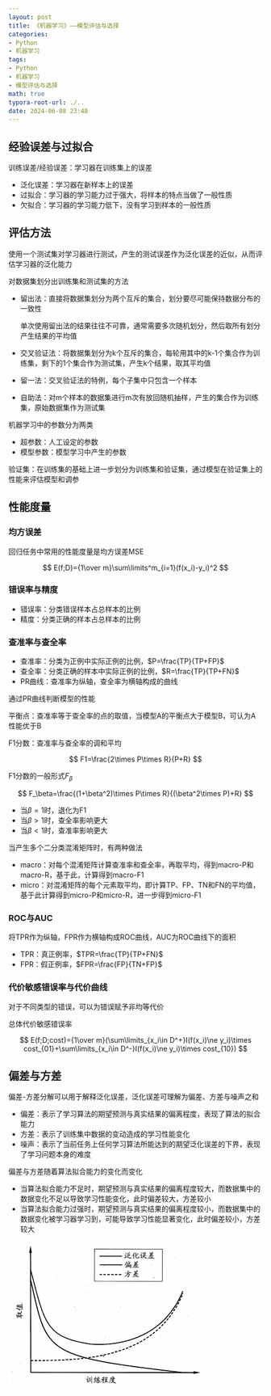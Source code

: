 ```yaml
---
layout: post
title: 《机器学习》——模型评估与选择
categories:
- Python
- 机器学习
tags:
- Python
- 机器学习
- 模型评估与选择
math: true
typora-root-url: ./..
date: 2024-06-08 23:48
---
```


## 经验误差与过拟合

训练误差/经验误差：学习器在训练集上的误差

-   泛化误差：学习器在新样本上的误差
-   过拟合：学习器的学习能力过于强大，将样本的特点当做了一般性质
-   欠拟合：学习器的学习能力低下，没有学习到样本的一般性质

## 评估方法

使用一个测试集对学习器进行测试，产生的测试误差作为泛化误差的近似，从而评估学习器的泛化能力

对数据集划分出训练集和测试集的方法

-   留出法：直接将数据集划分为两个互斥的集合，划分要尽可能保持数据分布的一致性

    单次使用留出法的结果往往不可靠，通常需要多次随机划分，然后取所有划分产生结果的平均值

-   交叉验证法：将数据集划分为k个互斥的集合，每轮用其中的k-1个集合作为训练集，剩下的1个集合作为测试集，产生k个结果，取其平均值

-   留一法：交叉验证法的特例，每个子集中只包含一个样本

-   自助法：对m个样本的数据集进行m次有放回随机抽样，产生的集合作为训练集，原始数据集作为测试集

机器学习中的参数分为两类

-   超参数：人工设定的参数
-   模型参数：模型学习中产生的参数

验证集：在训练集的基础上进一步划分为训练集和验证集，通过模型在验证集上的性能来评估模型和调参

## 性能度量

### 均方误差

回归任务中常用的性能度量是均方误差MSE

$$
E(f;D)={1\over m}\sum\limits^m_{i=1}(f(x_i)-y_i)^2
$$

### 错误率与精度

-   错误率：分类错误样本占总样本的比例
-   精度：分类正确的样本占总样本的比例

### 查准率与查全率

-   查准率：分类为正例中实际正例的比例，$P=\frac{TP}{TP+FP}$
-   查全率：分类正确的样本中实际正例的比例，$R=\frac{TP}{TP+FN}$
-   PR曲线：查准率为纵轴，查全率为横轴构成的曲线

通过PR曲线判断模型的性能

平衡点：查准率等于查全率的点的取值，当模型A的平衡点大于模型B，可认为A性能优于B

F1分数：查准率与查全率的调和平均

$$
F1=\frac{2\times P\times R}{P+R}
$$

F1分数的一般形式$F_\beta$

$$
F_\beta=\frac{(1+\beta^2)\times P\times R}{(\beta^2\times P)+R}
$$

-   当$\beta=1$时，退化为F1
-   当$\beta>1$时，查全率影响更大
-   当$\beta<1$时，查准率影响更大

当产生多个二分类混淆矩阵时，有两种做法

-   macro：对每个混淆矩阵计算查准率和查全率，再取平均，得到macro-P和macro-R，基于此，计算得到macro-F1
-   micro：对混淆矩阵的每个元素取平均，即计算TP、FP、TN和FN的平均值，基于此计算得到micro-P和micro-R，进一步得到micro-F1

### ROC与AUC

将TPR作为纵轴，FPR作为横轴构成ROC曲线，AUC为ROC曲线下的面积

-   TPR：真正例率，$TPR=\frac{TP}{TP+FN}$
-   FPR：假正例率，$FPR=\frac{FP}{TN+FP}$

### 代价敏感错误率与代价曲线

对于不同类型的错误，可以为错误赋予非均等代价

总体代价敏感错误率

$$
E(f;D;cost)={1\over m}(\sum\limits_{x_i\in D^+}I(f(x_i)\ne y_i)\times cost_{01}+\sum\limits_{x_i\in D^-}I(f(x_i)\ne y_i)\times cost_{10})
$$

## 偏差与方差

偏差-方差分解可以用于解释泛化误差，泛化误差可理解为偏差、方差与噪声之和

-   偏差：表示了学习算法的期望预测与真实结果的偏离程度，表现了算法的拟合能力
-   方差：表示了训练集中数据的变动造成的学习性能变化
-   噪声：表示了当前任务上任何学习算法所能达到的期望泛化误差的下界，表现了学习问题本身的难度

偏差与方差随着算法拟合能力的变化而变化

-   当算法拟合能力不足时，期望预测与真实结果的偏离程度较大，而数据集中的数据变化不足以导致学习性能变化，此时偏差较大，方差较小
-   当算法拟合能力过强时，期望预测与真实结果的偏离程度较小，而数据集中的数据变化被学习器学习到，可能导致学习性能显著变化，此时偏差较小，方差较大

<img src="/assets/img/机器学习-模型评估/image-20240608214435364.png" alt="image-20240608214435364" style="zoom: 50%;" />

